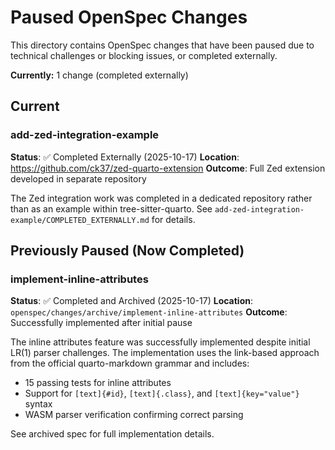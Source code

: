 # Paused OpenSpec Changes

This directory contains OpenSpec changes that have been paused due to technical challenges or blocking issues, or completed externally.

**Currently:** 1 change (completed externally)

## Current

### add-zed-integration-example

**Status**: ✅ Completed Externally (2025-10-17)
**Location**: https://github.com/ck37/zed-quarto-extension
**Outcome**: Full Zed extension developed in separate repository

The Zed integration work was completed in a dedicated repository rather than as an example within tree-sitter-quarto. See `add-zed-integration-example/COMPLETED_EXTERNALLY.md` for details.

## Previously Paused (Now Completed)

### implement-inline-attributes

**Status**: ✅ Completed and Archived (2025-10-17)
**Location**: `openspec/changes/archive/implement-inline-attributes`
**Outcome**: Successfully implemented after initial pause

The inline attributes feature was successfully implemented despite initial LR(1) parser challenges. The implementation uses the link-based approach from the official quarto-markdown grammar and includes:
- 15 passing tests for inline attributes
- Support for `[text]{#id}`, `[text]{.class}`, and `[text]{key="value"}` syntax
- WASM parser verification confirming correct parsing

See archived spec for full implementation details.
